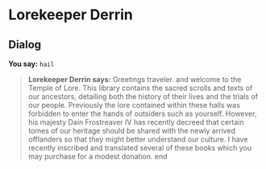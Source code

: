 # Lorekeeper Derrin
## Dialog

**You say:** `hail`



>**Lorekeeper Derrin says:** Greetings traveler. and welcome to the Temple of Lore. This library contains the sacred scrolls and texts of our ancestors, detailing both the history of their lives and the trials of our people. Previously the lore contained within these halls was forbidden to enter the hands of outsiders such as yourself. However, his majesty Dain Frostreaver IV has recently decreed that certain tomes of our heritage should be shared with the newly arrived offlanders so that they might better understand our culture. I have recently inscribed and translated several of these books which you may purchase for a modest donation.
end
